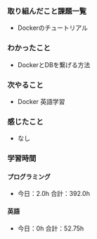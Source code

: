 ### 取り組んだこと課題一覧
- Dockerのチュートリアル
### わかったこと
- DockerとDBを繋げる方法
### 次やること
- Docker  英語学習
### 感じたこと
- なし
### 学習時間
#### プログラミング
- 今日：2.0h 合計：392.0h
#### 英語
- 今日：0h 合計：52.75h